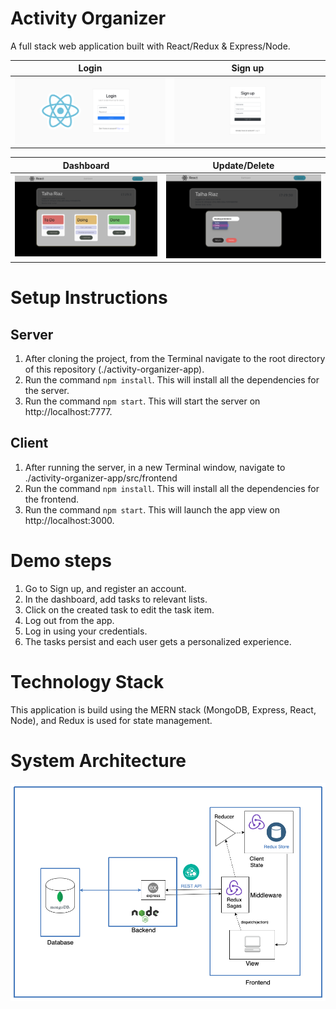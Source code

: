 # Activity Organizer
A full stack web application built with React/Redux & Express/Node. 

| Login        | Sign up |
| ------------- |:-------------:| 
| <img src="https://github.com/talha-riaz/activity-organzer-app/blob/master/src/frontend/src/assets/login.png"></img>     | <img src="https://github.com/talha-riaz/activity-organzer-app/blob/master/src/frontend/src/assets/signup.png"></img> | 

| Dashboard        | Update/Delete |
| ------------- |:-------------:| 
| <img src="https://github.com/talha-riaz/activity-organzer-app/blob/master/src/frontend/src/assets/app1.png"></img>     | <img src="https://github.com/talha-riaz/activity-organzer-app/blob/master/src/frontend/src/assets/app.png"></img> | 

# Setup Instructions

## Server

1. After cloning the project, from the Terminal navigate to the root directory of this repository (./activity-organizer-app).
2. Run the command `npm install`. This will install all the dependencies for the server.
3. Run the command `npm start`. This will start the server on http://localhost:7777.

## Client

1. After running the server, in a new Terminal window, navigate to ./activity-organizer-app/src/frontend
2. Run the command `npm install`. This will install all the dependencies for the frontend.
3. Run the command `npm start`. This will launch the app view on http://localhost:3000.

# Demo steps

1. Go to Sign up, and register an account. 
2. In the dashboard, add tasks to relevant lists.
3. Click on the created task to edit the task item. 
4. Log out from the app.
5. Log in using your credentials.
6. The tasks persist and each user gets a personalized experience. 

# Technology Stack
This application is build using the MERN stack (MongoDB, Express, React, Node), and Redux is used for state management.  

# System Architecture
<img src="https://github.com/talha-riaz/activity-organzer-app/blob/master/src/frontend/src/assets/SystemArchitecture.png"></img>


